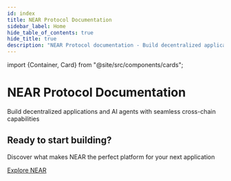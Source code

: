 ```yaml
---
id: index
title: NEAR Protocol Documentation
sidebar_label: Home
hide_table_of_contents: true
hide_title: true
description: "NEAR Protocol documentation - Build decentralized applications and AI agents with seamless cross-chain capabilities on a layer-1 blockchain built for scale."
---
```


import {Container, Card} from "@site/src/components/cards";

<div className="landing">

  <div className="landing-intro">
    <h1>NEAR Protocol Documentation</h1>
    <p className="landing-subtitle">Build decentralized applications and AI agents with seamless cross-chain capabilities</p>
    <div className="landing-underline"></div>
  </div>

  <Container>
    <Card 
      img="/img/icons/near.svg"
      title="New to NEAR?"
      text="NEAR is a layer-1 blockchain built for scale and multichain compatibility. Battle-tested with 13M+ transaction peaks and 5 years of zero downtime"
      links={{
              "What is NEAR?": "/protocol/basics",
              "Account Model": "/protocol/account-id",
              "Transactions": "/protocol/transactions"    }}
    />
    <Card
      img="/img/icons/ai.svg"
      title="AI Native Infrastructure"
      text="NEAR is the execution layer for AI-native apps—enabling agents to own assets, make decisions, and transact freely across networks"
      links={{
        "Getting Started": "/ai/introduction",
        "Shade Agents": "/ai/shade-agents/introduction",
        "NEAR AI Docs": "https://docs.near.ai"
      }}
    />
    <Card 
      img="/img/icons/multichain.svg"
      title="Multi-Chain"
      text="Tap into any blockchain with NEAR's chain abstraction layer"
      links={{
        "What is Chain Abstraction?": "/chain-abstraction/what-is",
        "NEAR Intents": "/chain-abstraction/intents/overview",
        "Chain Signatures": "/chain-abstraction/chain-signatures"
       }}
    />
  </Container>
    
  <Container>
    <Card 
      img="/img/icons/app.svg"
      title="Web3 Applications"
      text="Create modern web applications that interact with the NEAR blockchain. Learn frontend integration and user experience best practices"
      links={{
        "What are Web3 Apps?": "/web3-apps/what-is",
        "Quickstart ✨": "/web3-apps/quickstart",
        "Use a Contract in Your Frontend": "/web3-apps/integrate-contracts",    }}
    />
    <Card 
      img="/img/icons/contract.svg"
      title="Smart Contracts"
      text="Deploy and interact with smart contracts on NEAR. From basic concepts to advanced patterns and security best practices"
      links={{
        "What are Smart Contracts?": "/smart-contracts/what-is",
        "Quickstart ✨": "/smart-contracts/quickstart",
        "Contract's Anatomy": "/smart-contracts/anatomy/",  }}
    />
    <Card 
      img="/img/icons/token.svg"
      title="Tokens and Primitives"
      text="Learn about FTs, NFTs, DAOs and everything you need to build an application on NEAR"
      links={{
        "Fungible Tokens (FT)": "/primitives/ft",
        "Non-Fungible Tokens (NFT)": "/primitives/nft",
        "Autonomous Organizations": "/primitives/dao"
        }}
    />
  </Container>

  <div className="landing-footer">
    <h2>Ready to start building?</h2>
    <p>Discover what makes NEAR the perfect platform for your next application</p>
    <div className="landing-cta">
      <a href="/protocol/basics" className="button button--primary button--lg">Explore NEAR</a>
    </div>
  </div>

</div>
